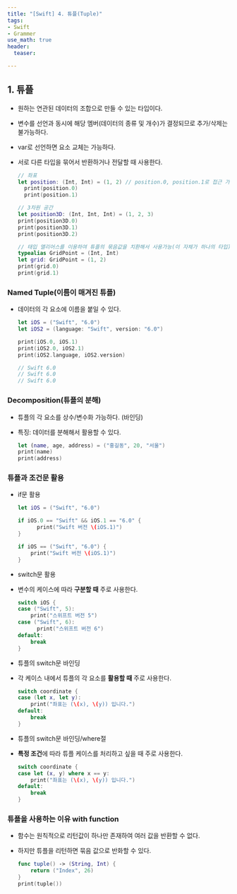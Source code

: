 ```yaml
---
title: "[Swift] 4. 튜플(Tuple)"
tags: 
- Swift
- Grammer
use_math: true
header: 
  teaser: 

---
```


## 1. 튜플

- 원하는 연관된 데이터의 조합으로 만들 수 있는 타입이다.
- 변수를 선언과 동시에 해당 멤버(데이터의 종류 및 개수)가 결정되므로 추가/삭제는 불가능하다.
- var로 선언하면 요소 교체는 가능하다.
- 서로 다른 타입을 묶어서 반환하거나 전달할 때 사용한다.

  ```swift
  // 좌표
  let position: (Int, Int) = (1, 2) // position.0, position.1로 접근 가능
    print(position.0)
    print(position.1)
  
  // 3차원 공간
  let position3D: (Int, Int, Int) = (1, 2, 3)
  print(position3D.0)
  print(position3D.1)
  print(position3D.2)
  
  // 태입 앨리어스를 이용하여 튜플의 묶음값을 치환해서 사용가능(이 자체가 하나의 타입)
  typealias GridPoint = (Int, Int)	
  let grid: GridPoint = (1, 2)
  print(grid.0)
  print(grid.1)
  
  ```

### Named Tuple(이름이 매겨진 튜플)

- 데이터의 각 요소에 이름을 붙일 수 있다.

  ```swift
  let iOS = ("Swift", "6.0")
  let iOS2 = (language: "Swift", version: "6.0")
  
  print(iOS.0, iOS.1)
  print(iOS2.0, iOS2.1)
  print(iOS2.language, iOS2.version)
  
  // Swift 6.0
  // Swift 6.0
  // Swift 6.0
  
  ```


### Decomposition(튜플의 분해)

- 튜플의 각 요소를 상수/변수화 가능하다. (바인딩)
- 특징: 데이터를 분해해서 활용할 수 있다.

  ```swift
  let (name, age, address) = ("홍길동", 20, "서울")
  print(name)
  print(address)
  ```

### 튜플과 조건문 활용

- if문 활용

  ```swift
  let iOS = ("Swift", "6.0")
  
  if iOS.0 == "Swift" && iOS.1 == "6.0" {
    	print("Swift 버전 \(iOS.1)")
  } 

  if iOS == ("Swift", "6.0") {
      print("Swift 버전 \(iOS.1)")
  }

  ```

- switch문 활용
- 변수의 케이스에 따라 **구분할 때** 주로 사용한다.

  ```swift
  switch iOS {
  case ("Swift", 5):
      print("스위프트 버전 5")
  case ("Swift", 6):
    	print("스위프트 버전 6")
  default:
      break
  }
  ```

- 튜플의 switch문 바인딩
- 각 케이스 내에서 튜플의 각 요소를 **활용할 때** 주로 사용한다.

  ```swift
  switch coordinate {
  case (let x, let y):
      print("좌표는 (\(x), \(y)) 입니다.")
  default:
      break
  }
  ```

- 튜플의 switch문 바인딩/where절
- **특정 조건**에 따라 튜플 케이스를 처리하고 싶을 때 주로 사용한다.

  ```swift
  switch coordinate {
  case let (x, y) where x == y:
      print("좌표는 (\(x), \(y)) 입니다.")
  default:
      break
  }
  ```

### 튜플을 사용하는 이유 with function

- 함수는 원칙적으로 리턴값이 하나만 존재하여 여러 값을 반환할 수 없다.
- 하지만 튜플을 리턴하면 묶음 값으로 반화할 수 있다.

  ```swift
  func tuple() -> (String, Int) {
      return ("Index", 26)
  }
  print(tuple())
  ```

  

